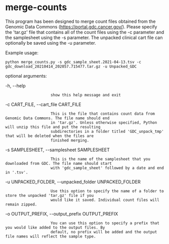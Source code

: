 # merge-counts

This program has been designed to merge count files obtained from the Genomic Data Commons
(https://portal.gdc.cancer.gov/). Please specify the 'tar.gz' file that contains all of the
count files using the -c parameter and the samplesheet using the -s parameter. The unpacked
clinical cart file can optionally be saved using the -u parameter.

Example usage:
```
python merge_counts.py -s gdc_sample_sheet.2021-04-13.tsv -c gdc_download_20210414_202057.715477.tar.gz -u Unpacked_GDC
```

optional arguments:

  -h, --help

                        show this help message and exit

  -c CART_FILE, --cart_file CART_FILE

                        This is the file that contains count data from Genomic Data Commons. The file name should end
                        in 'tar.gz'. Unless otherwise specified, Python will unzip this file and put the resulting
                        subdirectories in a folder titled 'GDC_unpack_tmp' that will be deleted when the files are
                        finished merging.

  -s SAMPLESHEET, --samplesheet SAMPLESHEET

                        This is the name of the samplesheet that you downloaded from GDC. The file name should start
                        with 'gdc_sample_sheet' followed by a date and end in '.tsv'.

  -u UNPACKED_FOLDER, --unpacked_folder UNPACKED_FOLDER

                        Use this option to specify the name of a folder to store the unpacked 'tar.gz' file if you
                        would like it saved. Individual count files will remain zipped.

  -o OUTPUT_PREFIX, --output_prefix OUTPUT_PREFIX

                        You can use this option to specify a prefix that you would like added to the output files. By
                        default, no prefix will be added and the output file names will reflect the sample type.
